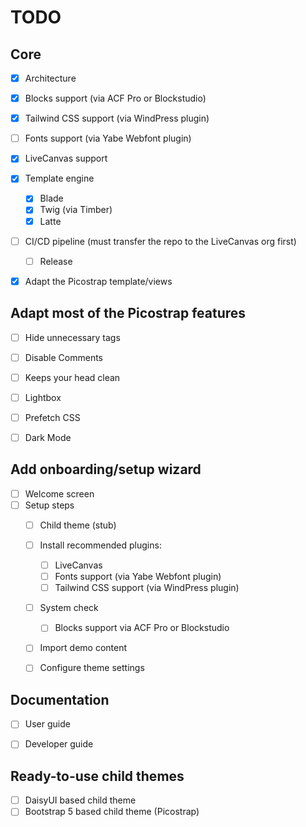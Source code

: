 # TODO

## Core

- [x] Architecture
- [x] Blocks support (via ACF Pro or Blockstudio)
- [x] Tailwind CSS support (via WindPress plugin)
- [ ] Fonts support (via Yabe Webfont plugin)
- [x] LiveCanvas support
- [x] Template engine
    - [x] Blade
    - [x] Twig (via Timber)
    - [x] Latte
- [ ] CI/CD pipeline (must transfer the repo to the LiveCanvas org first)
    - [ ] Release
- [x] Adapt the Picostrap template/views


## Adapt most of the Picostrap features
- [ ] Hide unnecessary tags
- [ ] Disable Comments
- [ ] Keeps your head clean
- [ ] Lightbox
- [ ] Prefetch CSS
- [ ] Dark Mode


## Add onboarding/setup wizard
- [ ] Welcome screen
- [ ] Setup steps
    - [ ] Child theme (stub)
    - [ ] Install recommended plugins:
        - [ ] LiveCanvas
        - [ ] Fonts support (via Yabe Webfont plugin)
        - [ ] Tailwind CSS support (via WindPress plugin)
    - [ ] System check
        - [ ] Blocks support via ACF Pro or Blockstudio
    - [ ] Import demo content
    - [ ] Configure theme settings


## Documentation
- [ ] User guide
- [ ] Developer guide


## Ready-to-use child themes
- [ ] DaisyUI based child theme
- [ ] Bootstrap 5 based child theme (Picostrap)
